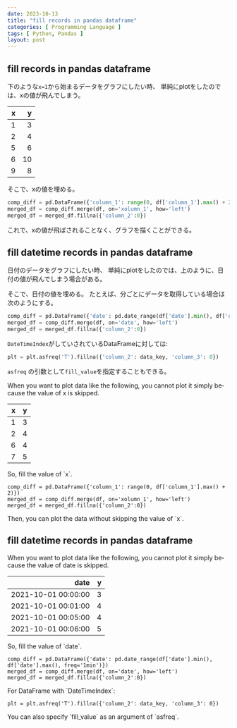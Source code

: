 ```yaml
---
date: 2023-10-13
title: "fill records in pandas dataframe"
categories: [ Programming Language ]
tags: [ Python, Pandas ]
layout: post
---
```


## fill records in pandas dataframe

下のような`x=1`から始まるデータをグラフにしたい時、
単純にplotをしたのでは、xの値が飛んでしまう。

| x |  y |
|--:|---:|
| 1 |  3 |
| 2 |  4 |
| 5 |  6 |
| 6 | 10 |
| 9 |  8 |

そこで、xの値を埋める。

```python
comp_diff = pd.DataFrame({'column_1': range(0, df['column_1'].max() + 2)})
merged_df = comp_diff.merge(df, on='xolumn_1', how='left')
merged_df = merged_df.fillna({'column_2':0})
```

これで、xの値が飛ばされることなく、グラフを描くことができる。

## fill datetime records in pandas dataframe

日付のデータをグラフにしたい時、
単純にplotをしたのでは、上のように、日付の値が飛んでしまう場合がある。

そこで、日付の値を埋める。
たとえば、分ごとにデータを取得している場合は次のようにする。

```python
comp_diff = pd.DataFrame({'date': pd.date_range(df['date'].min(), df['date'].max(), freq='1min')})
merged_df = comp_diff.merge(df, on='date', how='left')
merged_df = merged_df.fillna({'column_2':0})
```

`DateTimeIndex`がしていされているDataFrameに対しては:

```python
plt = plt.asfreq('T').fillna({'column_2': data_key, 'column_3': 0})
```

`asfreq` の引数として`fill_value`を指定することもできる。

<div lang="en">
<p>When you want to plot data like the following, you cannot plot it simply because the value of x is skipped.</p>

<table style="text-align:right;">
<thead>
<tr>
<th style="text-align:right;">x</th>
<th style="text-align:right;">y</th>
</tr>
</thead>
<tbody>
<tr>
<td>1</td>
<td>3</td>
</tr>
<tr>
<td>2</td>
<td>4</td>
</tr>
<tr>
<td>6</td>
<td>4</td>
</tr>
<tr>
<td>7</td>
<td>5</td>
</tr>
</tbody>
</table>

<p>So, fill the value of `x`.</p>

<pre><code class="language-python">comp_diff = pd.DataFrame({'column_1': range(0, df['column_1'].max() + 2)})
merged_df = comp_diff.merge(df, on='xolumn_1', how='left')
merged_df = merged_df.fillna({'column_2':0})</code></pre>

<p>Then, you can plot the data without skipping the value of `x`.</p>

<h2>fill datetime records in pandas dataframe</h2>

<p>When you want to plot data like the following, you cannot plot it simply because the value of date is skipped.</p>

<table style="text-align:right;">
<thead>
<tr>
<th style="text-align:right;">date</th>
<th style="text-align:right;">y</th>
</tr>
</thead>
<tbody>
<tr>
<td>2021-10-01 00:00:00</td>
<td>3</td>
</tr>
<tr>
<td>2021-10-01 00:01:00</td>
<td>4</td>
</tr>
<tr>
<td>2021-10-01 00:05:00</td>
<td>4</td>
</tr>
<tr>
<td>2021-10-01 00:06:00</td>
<td>5</td>
</tr>
</tbody>
</table>

<p>So, fill the value of `date`.</p>

<pre><code class="language-python">comp_diff = pd.DataFrame({'date': pd.date_range(df['date'].min(), df['date'].max(), freq='1min')})
merged_df = comp_diff.merge(df, on='date', how='left')
merged_df = merged_df.fillna({'column_2':0})</code></pre>

<p>For DataFrame with `DateTimeIndex`:</p>

<pre><code class="language-python">plt = plt.asfreq('T').fillna({'column_2': data_key, 'column_3': 0})</code></pre>

<p>You can also specify `fill_value` as an argument of `asfreq`.</p>
</div>
